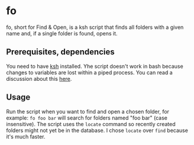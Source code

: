 fo
==
fo, short for Find & Open, is a ksh script that finds all folders with a given name and, if a single folder is found, opens it.

Prerequisites, dependencies
---------------------------
You need to have [ksh][1] installed. Yhe script doesn't work in bash because changes to variables are lost within a piped process. You can read a discussion about this [here][2].

[1]: http://www.kornshell.com/
[2]: http://ubuntuforums.org/showthread.php?t=312017

Usage
-----
Run the script when you want to find and open a chosen folder, for example: `fo foo bar` will search for folders named "foo bar" (case insensitive).
The script uses the `locate` command so recently created folders might not yet be in the database. I chose `locate` over `find` because it's much faster.